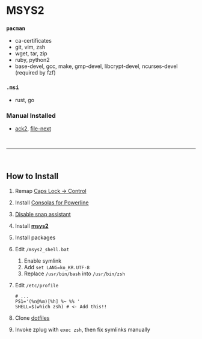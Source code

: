 MSYS2
========
### `pacman`
- ca-certificates
- git, vim, zsh
- wget, tar, zip
- ruby, python2
- base-devel, gcc, make, gmp-devel, libcrypt-devel, ncurses-devel (required by fzf)

### `.msi`
- rust, go

### Manual Installed
- [ack2](https://github.com/petdance/ack2/tree/2.15_02), [file-next](https://github.com/petdance/file-next/tree/1.12)

<br>

--------

<br>

How to Install
--------
1.  Remap [Caps Lock &rarr; Control][remap]
1.  Install [Consolas for Powerline][consolas]
1.  [Disable snap assistant](http://i.imgur.com/0O4BgFW.png)
1.  Install **[msys2](https://msys2.github.io)**
1.  Install packages
1.  Edit `/msys2_shell.bat`

    1. Enable symlink
    1. Add `set LANG=ko_KR.UTF-8`
    1. Replace `/usr/bin/bash` into `/usr/bin/zsh`

1.  Edit `/etc/profile`

    ```
    # ...
    PS1='(%n@%m)[%h] %~ %% '
    SHELL=$(which zsh) # <- Add this!!
    ```

1.  Clone [dotfiles](../README.md)
1.  Invoke zplug with `exec zsh`, then fix symlinks manually

[remap]: https://gist.github.com/simnalamburt/90965dcb09cec6b82320/raw/58a9f61143273d5226be352d2c29ecf738e5bffd/capslock-to-control.reg
[consolas]: https://gist.github.com/simnalamburt/90965dcb09cec6b82320/raw/58a9f61143273d5226be352d2c29ecf738e5bffd/consola.ttf

